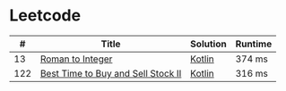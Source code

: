 # Leetcode

| # | Title | Solution | Runtime |
|---| ----- | -------- | ------- |
|13|[ Roman to Integer](https://leetcode.com/problems/roman-to-integer/)|[Kotlin](./solutions/13.%20Roman%20to%20Integer.ks)|374 ms|
|122|[ Best Time to Buy and Sell Stock II](https://leetcode.com/problems/best-time-to-buy-and-sell-stock-ii/)|[Kotlin](./solutions/122.%20Best%20Time%20to%20Buy%20and%20Sell%20Stock%20II.ks)|316 ms|
